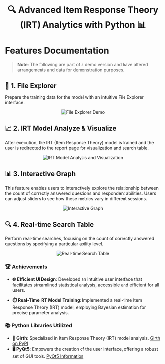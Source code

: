 <h1 align="center">🔍 Advanced Item Response Theory (IRT) Analytics with Python 📊</h1>

# Features Documentation

> **Note**: The following are part of a demo version and have altered arrangements and data for demonstration purposes.

## 📁 1. File Explorer

Prepare the training data for the model with an intuitive File Explorer interface.

<div align="center">
    <img src="https://github.com/OuOLeaf/Testing_Equalization/blob/main/readme-gif/File_Explorer.gif" alt="File Explorer Demo"/>
</div>

## 📈 2. IRT Model Analyze & Visualize

After execution, the IRT (Item Response Theory) model is trained and the user is redirected to the report page for visualization and search table.

<div align="center">
    <img src="https://github.com/OuOLeaf/Testing_Equalization/blob/main/readme-gif/IRT_Analyze_Visualize.gif" alt="IRT Model Analysis and Visualization"/>
</div>

## 📊 3. Interactive Graph

This feature enables users to interactively explore the relationship between the count of correctly answered questions and respondent abilities. Users can adjust sliders to see how these metrics vary in different sessions.

<div align="center">
    <img src="https://github.com/OuOLeaf/Testing_Equalization/blob/main/readme-gif/Interactive_Graph.gif" alt="Interactive Graph"/>
</div>

## 🔍 4. Real-time Search Table

Perform real-time searches, focusing on the count of correctly answered questions by specifying a particular ability level.

<div align="center">
    <img src="https://github.com/OuOLeaf/Testing_Equalization/blob/main/readme-gif/Real_time_Search_Table.gif" alt="Real-time Search Table"/>
</div>


### 🏆 Achievements

- **🌐 Efficient UI Design**: Developed an intuitive user interface that facilitates streamlined statistical analysis, accessible and efficient for all users.

- **⏱️ Real-Time IRT Model Training**: Implemented a real-time Item Response Theory (IRT) model, employing Bayesian estimation for precise parameter analysis.

### 📚 Python Libraries Utilized

- **📘 Girth**: Specialized in Item Response Theory (IRT) model analysis. [Girth on PyPI](https://pypi.org/project/girth/)
- **🖥️ PyQt5**: Empowers the creation of the user interface, offering a robust set of GUI tools. [PyQt5 Information](https://pypi.org/project/PyQt5/)






